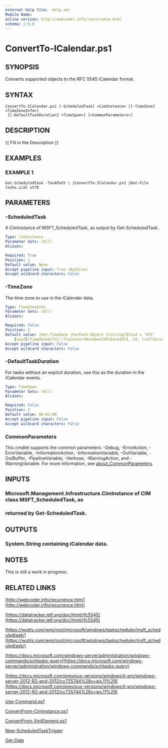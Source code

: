 ```yaml
---
external help file: -help.xml
Module Name:
online version: http://webcoder.info/recurrence.html
schema: 2.0.0
---
```


# ConvertTo-ICalendar.ps1

## SYNOPSIS
Converts supported objects to the RFC 5545 iCalendar format.

## SYNTAX

```
ConvertTo-ICalendar.ps1 [-ScheduledTask] <CimInstance> [[-TimeZone] <TimeZoneInfo>]
 [[-DefaultTaskDuration] <TimeSpan>] [<CommonParameters>]
```

## DESCRIPTION
{{ Fill in the Description }}

## EXAMPLES

### EXAMPLE 1
```
Get-ScheduledTask -TaskPath \ |ConvertTo-ICalendar.ps1 |Out-File tasks.ical utf8
```

## PARAMETERS

### -ScheduledTask
A CimInstance of MSFT_ScheduledTask, as output by Get-ScheduledTask.

```yaml
Type: CimInstance
Parameter Sets: (All)
Aliases:

Required: True
Position: 1
Default value: None
Accept pipeline input: True (ByValue)
Accept wildcard characters: False
```

### -TimeZone
The time zone to use in the iCalendar data.

```yaml
Type: TimeZoneInfo
Parameter Sets: (All)
Aliases:

Required: False
Position: 2
Default value: (Get-TimeZone |ForEach-Object {[string]$tzid = 'UTC'
	[void][TimeZoneInfo]::TryConvertWindowsIdToIanaId($_.Id, [ref]$tzid); Get-TimeZone -Id $tzid})
Accept pipeline input: False
Accept wildcard characters: False
```

### -DefaultTaskDuration
For tasks without an explicit duration, use this as the duration in the iCalendar events.

```yaml
Type: TimeSpan
Parameter Sets: (All)
Aliases:

Required: False
Position: 3
Default value: 00:01:00
Accept pipeline input: False
Accept wildcard characters: False
```

### CommonParameters
This cmdlet supports the common parameters: -Debug, -ErrorAction, -ErrorVariable, -InformationAction, -InformationVariable, -OutVariable, -OutBuffer, -PipelineVariable, -Verbose, -WarningAction, and -WarningVariable. For more information, see [about_CommonParameters](http://go.microsoft.com/fwlink/?LinkID=113216).

## INPUTS

### Microsoft.Management.Infrastructure.CimInstance of CIM class MSFT_ScheduledTask, as
### returned by Get-ScheduledTask.
## OUTPUTS

### System.String containing iCalendar data.
## NOTES
This is still a work in progress.

## RELATED LINKS

[http://webcoder.info/recurrence.html](http://webcoder.info/recurrence.html)

[https://datatracker.ietf.org/doc/html/rfc5545](https://datatracker.ietf.org/doc/html/rfc5545)

[https://wutils.com/wmi/root/microsoft/windows/taskscheduler/msft_scheduledtask/](https://wutils.com/wmi/root/microsoft/windows/taskscheduler/msft_scheduledtask/)

[https://docs.microsoft.com/windows-server/administration/windows-commands/schtasks-query](https://docs.microsoft.com/windows-server/administration/windows-commands/schtasks-query)

[https://docs.microsoft.com/previous-versions/windows/it-pro/windows-server-2012-R2-and-2012/cc725744%28v=ws.11%29](https://docs.microsoft.com/previous-versions/windows/it-pro/windows-server-2012-R2-and-2012/cc725744%28v=ws.11%29)

[Use-Command.ps1]()

[ConvertFrom-CimInstance.ps1]()

[ConvertFrom-XmlElement.ps1]()

[New-ScheduledTaskTrigger]()

[Get-Date]()

